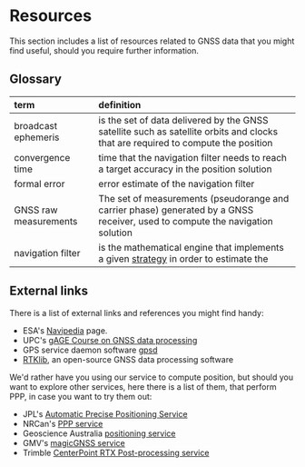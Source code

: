 # Resources

This section includes a list of resources related to GNSS data that you might
find useful, should you require further information.

## Glossary

|term|definition|
|:---|:------|
|broadcast ephemeris|is the set of data delivered by the GNSS satellite such as satellite orbits and clocks that are required to compute the position|
|convergence time| time that the navigation filter needs to reach a target accuracy in the position solution|
|formal error| error estimate of the navigation filter
|GNSS raw measurements| The set of measurements (pseudorange and carrier phase) generated by a GNSS receiver, used to compute the navigation solution|
|navigation filter| is the mathematical engine that implements a given [strategy](../strategies) in order to estimate the |

## External links

There is a list of external links and references you might find handy:

- ESA's [Navipedia](https://gssc.esa.int/navipedia/index.php/Main_Page) page.
- UPC's [gAGE Course on GNSS data processing](https://gage.upc.edu/forum/gnss-books/)
- GPS service daemon software [gpsd](https://gpsd.gitlab.io/gpsd/index.html)
- [RTKlib](http://rtklib.com/), an open-source GNSS data processing software

We'd rather have you using our service to compute position, but should you
want to explore other services, here there is a list of them, that perform PPP,
in case you want to try them out:

- JPL's [Automatic Precise Positioning Service](http://apps.gdgps.net/)
- NRCan's [PPP service](https://webapp.geod.nrcan.gc.ca/geod/tools-outils/ppp.php)
- Geoscience Australia [positioning service](http://www.ga.gov.au/bin/gps.pl)
- GMV's [magicGNSS service](https://magicgnss.gmv.com/)
- Trimble [CenterPoint RTX Post-processing service](https://www.trimblertx.com/UploadForm.aspx)

